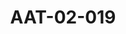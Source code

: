 ---
pid: AAT-02-019
title: AAT-02-019
language: en
collection: Abdel Rahman Ali Taha
original_label: 
rights: Fadwa Ali Taha
location_of_original: 'Fadwa Ali Taha '
photographer_or_studio: 
scanned_from: jpeg
_date: '1965'
location: White Nile, Kosti
description: Abdel Rahman Ali Taha and his brother Abdel Raziq Ali Taha and Tayeb
  Ali Taha
additional_notes: 
permission_display: 'yes'
on_server: 'no'
on_website: 'no'
permalink: "/archive/en/aat-02-019.html"
layout: photo-page
---